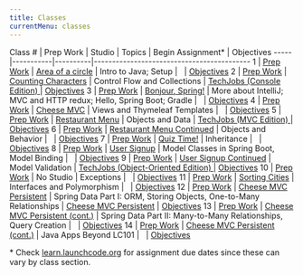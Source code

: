 ```yaml
---
title: Classes
currentMenu: classes
---
```


Class # | Prep Work | Studio | Topics | Begin Assignment\* | Objectives
-----|-----------|----------|-------------------------------------------
1 | [Prep Work](../class-prep/1/) | [Area of a circle](../studios/area/) | Intro to Java; Setup | &nbsp; | [Objectives](../objectives/#class-1)
2 | [Prep Work](../class-prep/2/) | [Counting Characters](../studios/counting-characters/) | Control Flow and Collections | [TechJobs (Console Edition) ](../assignments/techjobs-console/) | [Objectives](../objectives/#class-2)
3 | [Prep Work](../class-prep/3/) | [Bonjour, Spring!](../studios/bonjour-spring/) | More about IntelliJ; MVC and HTTP redux; Hello, Spring Boot; Gradle | &nbsp; | [Objectives](../objectives/#class-3)
4 | [Prep Work](../class-prep/4/) | [Cheese MVC](../studios/cheese-mvc/) | Views and Thymeleaf Templates | &nbsp; | [Objectives](../objectives/#class-4)
5 | [Prep Work](../class-prep/5/) | [Restaurant Menu](../studios/restaurant-menu/) | Objects and Data | [TechJobs (MVC Edition) ](../assignments/techjobs-mvc/) | [Objectives](../objectives/#class-5)
6 | [Prep Work](../class-prep/6/) | [Restaurant Menu Continued](../studios/restaurant-menu-continued/) | Objects and Behavior | &nbsp; | [Objectives](../objectives/#class-6)
7 | [Prep Work](../class-prep/7/) | [Quiz Time!](../studios/quiz-time/) | Inheritance | &nbsp; | [Objectives](../objectives/#class-7)
8 | [Prep Work](../class-prep/8/) | [User Signup](../studios/user-signup/) | Model Classes in Spring Boot, Model Binding | &nbsp; | [Objectives](../objectives/#class-8)
9 | [Prep Work](../class-prep/9/) | [User Signup Continued](../studios/user-signup-continued/) | Model Validation | [TechJobs (Object-Oriented Edition) ](../assignments/techjobs-oo/) | [Objectives](../objectives/#class-9)
10 | [Prep Work](../class-prep/10/) | No Studio | Exceptions | &nbsp; | [Objectives](../objectives/#class-10)
11 | [Prep Work](../class-prep/11/) | [Sorting Cities](../studios/sorting-cities/) | Interfaces and Polymorphism | &nbsp; | [Objectives](../objectives/#class-11)
12 | [Prep Work](../class-prep/12/) | [Cheese MVC Persistent](../studios/cheese-mvc-persistent/) | Spring Data Part I: ORM, Storing Objects, One-to-Many Relationships | [Cheese MVC Persistent](../assignments/cheese-mvc-persistent/) | [Objectives](../objectives/#class-12)
13 | [Prep Work](../class-prep/13/) | [Cheese MVC Persistent (cont.)](../studios/cheese-mvc-persistent/) | Spring Data Part II: Many-to-Many Relationships, Query Creation | &nbsp; | [Objectives](../objectives/#class-13)
14 | [Prep Work](../class-prep/14/) | [Cheese MVC Persistent (cont.)](../studios/cheese-mvc-persistent/) | Java Apps Beyond LC101 | &nbsp; | [Objectives](../objectives/#class-14)

\* Check [learn.launchcode.org](https://learn.launchcode.org) for assignment due dates since these can vary by class section.
